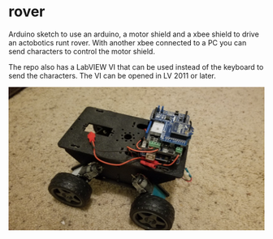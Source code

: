 # rover
Arduino sketch to use an arduino, a motor shield and a xbee shield to drive an actobotics runt rover.  With another xbee connected to a PC you can send
characters to control the motor shield.

The repo also has a LabVIEW VI that can be used instead of the keyboard to send the characters.  The VI can be opened in LV 2011 or later.

![runt rover](runt_rover01.jpg)
